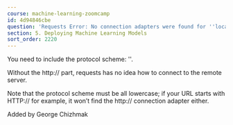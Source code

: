 ```yaml
---
course: machine-learning-zoomcamp
id: 4d94846cbe
question: 'Requests Error: No connection adapters were found for ''localhost:9696/predict''.'
section: 5. Deploying Machine Learning Models
sort_order: 2220
---
```


You need to include the protocol scheme: ''.

Without the http:// part, requests has no idea how to connect to the remote server.

Note that the protocol scheme must be all lowercase; if your URL starts with HTTP:// for example, it won’t find the http:// connection adapter either.

Added by George Chizhmak


